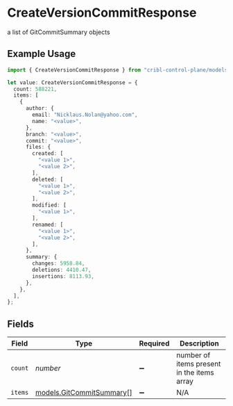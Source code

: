# CreateVersionCommitResponse

a list of GitCommitSummary objects

## Example Usage

```typescript
import { CreateVersionCommitResponse } from "cribl-control-plane/models/operations";

let value: CreateVersionCommitResponse = {
  count: 588221,
  items: [
    {
      author: {
        email: "Nicklaus.Nolan@yahoo.com",
        name: "<value>",
      },
      branch: "<value>",
      commit: "<value>",
      files: {
        created: [
          "<value 1>",
          "<value 2>",
        ],
        deleted: [
          "<value 1>",
          "<value 2>",
        ],
        modified: [
          "<value 1>",
        ],
        renamed: [
          "<value 1>",
          "<value 2>",
        ],
      },
      summary: {
        changes: 5958.84,
        deletions: 4410.47,
        insertions: 8113.93,
      },
    },
  ],
};
```

## Fields

| Field                                                         | Type                                                          | Required                                                      | Description                                                   |
| ------------------------------------------------------------- | ------------------------------------------------------------- | ------------------------------------------------------------- | ------------------------------------------------------------- |
| `count`                                                       | *number*                                                      | :heavy_minus_sign:                                            | number of items present in the items array                    |
| `items`                                                       | [models.GitCommitSummary](../../models/gitcommitsummary.md)[] | :heavy_minus_sign:                                            | N/A                                                           |